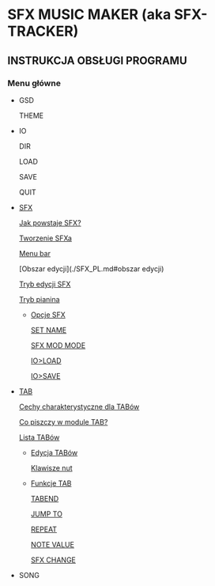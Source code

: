 # SFX MUSIC MAKER (aka SFX-TRACKER)

## INSTRUKCJA OBSŁUGI PROGRAMU

### Menu główne

- GSD
  
	THEME
    
- IO
	
	DIR
    
    LOAD
    
    SAVE
    
    QUIT
    
- [SFX](./SFX_PL.md)
    
    [Jak powstaje SFX?](./SFX_PL.md#jak-powstaje-sfx)
    
    [Tworzenie SFXa](./SFX_PL.md#tworzenie-sfxa)
    
    [Menu bar](./SFX_PL.md#menu-bar)
    
    [Obszar edycji](./SFX_PL.md#obszar edycji)
    
    [Tryb edycji SFX](./SFX_PL.md#tryb-edycji-sfx)
    
    [Tryb pianina](./SFX_PL.md#tryb-pianina)
    
  - [Opcje SFX](./SFX_PL.md#opcje-sfx)
	  
	  [SET NAME](./SFX_PL.md#set-name)
	  
	  [SFX MOD MODE](./SFX_PL.md#sfx-mod-mode)
	  
	  [IO>LOAD](./SFX_PL.md#ioload)
	  
	  [IO>SAVE](./SFX_PL.md#iosave)

- [TAB](./TAB_PL.md)
    
    [Cechy charakterystyczne dla TABów](./TAB_PL.md#cechy-charakterystyczne-dla-tabów)
    
    [Co piszczy w module TAB?](./TAB_PL.md#co-piszczy-w-module-tab)
    
    [Lista TABów](./TAB_PL.md#lista-tabów)
    
  - [Edycja TABów](./TAB_PL.md#edycja-tabów)
      
      [Klawisze nut](./TAB_PL.md#klawisze-nut)
    
  - [Funkcje TAB](./TAB_PL.md#funkcje-tab)
      
      [TABEND](./TAB_PL.md#tabend)
      
      [JUMP TO](./TAB_PL.md#jump-to)
      
      [REPEAT](./TAB_PL.md#repeat)
      
      [NOTE VALUE](./TAB_PL.md#note-value)
      
      [SFX CHANGE](./TAB_PL.md#sfx-change)
  
- SONG

